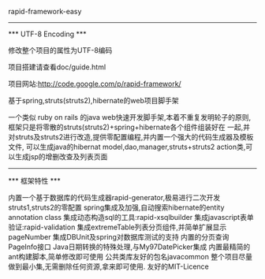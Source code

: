 rapid-framework-easy
**************
*** UTF-8 Encoding ***

修改整个项目的属性为UTF-8编码

项目搭建请查看doc/guide.html

项目网站:http://code.google.com/p/rapid-framework/

基于spring,struts(struts2),hibernate的web项目脚手架

一个类似 ruby on rails 的java web快速开发脚手架,本着不重复发明轮子的原则,框架只是将零散的struts(struts2)+spring+hibernate各个组件组装好在 一起,并对struts及struts2进行改造,提供零配置编程,并内置一个强大的代码生成器及模板文件, 可以生成java的hibernat model,dao,manager,struts+struts2 action类,可以生成jsp的增删改查及列表页面
*************
*** 框架特性 ***

内置一个基于数据库的代码生成器rapid-generator,极易进行二次开发
struts1,struts2的零配置
spring集成及加强,自动搜索hibernate的entity annotation class
集成动态构造sql的工具:rapid-xsqlbuilder
集成javascript表单验证:rapid-validation
集成extremeTable列表分页组件,并简单扩展显示pageNumber
集成DBUnit及spring对数据库测试的支持
内置的分页查询PageInfo接口
Java日期转换的特殊处理,与My97DatePicker集成
内置最精简的ant构建脚本,简单修改即可使用
公共类库友好的包名javacommon
整个项目尽量做到最小集,无需删除任何资源,拿来即可使用.
友好的MIT-Licence

